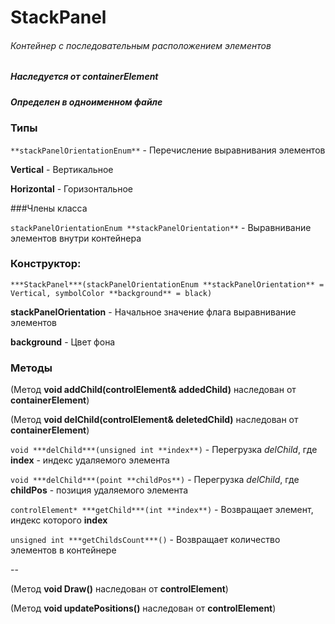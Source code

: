 # StackPanel
###### Контейнер с последовательным расположением элементов
##### Наследуется от containerElement
##### Определен в одноименном файле


### Типы

`**stackPanelOrientationEnum**` - Перечисление выравнивания элементов

**Vertical** - Вертикальное

**Horizontal** - Горизонтальное


###Члены класса

`stackPanelOrientationEnum **stackPanelOrientation**` - Выравнивание элементов внутри контейнера

### Конструктор:
`***StackPanel***(stackPanelOrientationEnum **stackPanelOrientation** = Vertical, symbolColor **background** = black)`

**stackPanelOrientation** - Начальное значение флага выравнивание элементов

**background** - Цвет фона

### Методы

(Метод **void addChild(controlElement& addedChild)** наследован от **containerElement**)

(Метод **void delChild(controlElement& deletedChild)** наследован от **containerElement**)

`void ***delChild***(unsigned int **index**)` - Перегрузка *delChild*, где **index** - индекс удаляемого элемента

`void ***delChild***(point **childPos**)` - Перегрузка *delChild*, где **childPos** - позиция удаляемого элемента

`controlElement* ***getChild***(int **index**)` - Возвращает элемент, индекс которого **index**

`unsigned int ***getChildsCount***()` - Возвращает количество элементов в контейнере

--

(Метод **void Draw()** наследован от **controlElement**)

(Метод **void updatePositions()** наследован от **controlElement**)




